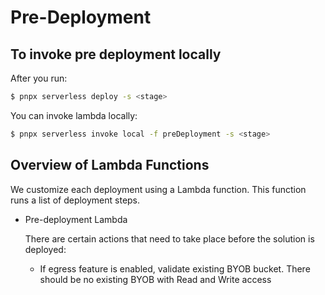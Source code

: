 # Pre-Deployment

## To invoke pre deployment locally

After you run:

```bash
$ pnpx serverless deploy -s <stage>
```

You can invoke lambda locally:

```bash
$ pnpx serverless invoke local -f preDeployment -s <stage>
```

## Overview of Lambda Functions

We customize each deployment using a Lambda function. This function runs a list of deployment steps.

- Pre-deployment Lambda

  There are certain actions that need to take place before the solution is deployed:

  - If egress feature is enabled, validate existing BYOB bucket. There should be no existing BYOB with Read and Write access
